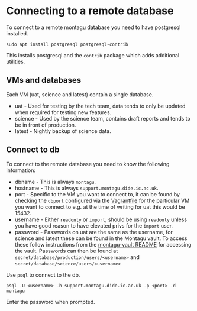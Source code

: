 # Connecting to a remote database

To connect to a remote montagu database you need to have postgresql installed.

```
sudo apt install postgresql postgresql-contrib
```

This installs postgresql and the `contrib` package which adds additional utilities. 

## VMs and databases

Each VM (uat, science and latest) contain a single database. 
 
* uat - Used for testing by the tech team, data tends to only be updated when required for testing new features.
* science - Used by the science team, contains draft reports and tends to be in front of production.
* latest - Nightly backup of science data.

## Connect to db

To connect to the remote database you need to know the following information:

* dbname - This is always `montagu`.
* hostname - This is always `support.montagu.dide.ic.ac.uk`.
* port - Specific to the VM you want to connect to, it can be found by checking the `dbport` configured via the [Vagrantfile](https://github.com/vimc/montagu-machine/blob/master/Vagrantfile) for the particular VM you want to connect to e.g. at the time of writing for uat this would be 15432.
* username - Either `readonly` or `import`, should be using `readonly` unless you have good reason to have elevated privs for the `import` user.
* password - Passwords on uat are the same as the username, for science and latest these can be found in the Montagu vault. To access these follow instructions from the [montagu-vault README](https://github.com/vimc/montagu-vault/blob/master/README.md) for accessing the vault. Passwords can then be found at `secret/database/production/users/<username>` and `secret/database/science/users/<username>`

Use `psql` to connect to the db.

```
psql -U <username> -h support.montagu.dide.ic.ac.uk -p <port> -d montagu
```

Enter the password when prompted.




 

